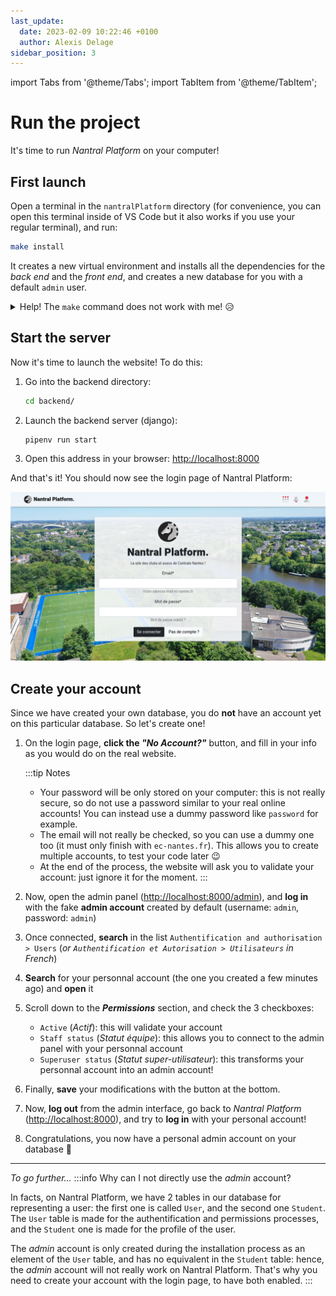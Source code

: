 ```yaml
---
last_update:
  date: 2023-02-09 10:22:46 +0100
  author: Alexis Delage
sidebar_position: 3
---
```


import Tabs from '@theme/Tabs';
import TabItem from '@theme/TabItem';

# Run the project

It's time to run *Nantral Platform* on your computer!

## First launch

Open a terminal in the `nantralPlatform` directory (for convenience, you can
open this terminal inside of VS Code but it also works if you use your regular
terminal), and run:

```bash
make install
```

It creates a new virtual environment and installs all the dependencies for the
*back end* and the *front end*, and creates a new database for you with a
default `admin` user.

<details>
    <summary>Help! The <code>make</code> command does not work with me! 😥</summary>

Well, sorry you're not lucky! But don't worry, here are all the steps you can do
to install everything.

1. Go into the `backend` directory:
    ```bash
    cd backend/
    ```

2. In the `backend/config/settings` directory, copy the file named `.env.example`
    and rename it `.env` only.

3. Install dependencies and create a virtuel environment for python:
    ```bash
    pipenv install --dev
    ```
    If you get an error with the Python version, install [pyenv](https://github.com/pyenv/pyenv).

4. Create your database for django:
    ```bash
    pipenv run django migrate
    ```

5. Create an administrator acount on this database:
    ```bash
    pipenv run django createsuperuser
    ```
    When asked, complete as follow:
    - username: `admin` (or `admin2` if already used)
    - email: `admin@ec-nantes.fr`
    - password: `admin`

6. Now, change your working directory to the `frontend` one:
    ```bash
    cd ../frontend
    ```

7. Install the dependencies:
    ```bash
    npm install
    ```

8. Compile the source code for the first time:
    ```bash
    npm run build:dev
    ```

Congratulations, you did it all 🥳

</details>

## Start the server

Now it's time to launch the website! To do this:
1. Go into the backend directory:
    ```bash
    cd backend/
    ```
2. Launch the backend server (django):
    ```bash
    pipenv run start
    ```
3. Open this address in your browser: [http://localhost:8000](http://localhost:8000)

And that's it! You should now see the login page of Nantral Platform:

![The login page](./login-page.png)

## Create your account

Since we have created your own database, you do **not** have an account yet
on this particular database. So let's create one!

1. On the login page, **click the *"No Account?"*** button, and fill in your
    info as you would do on the real website.

    :::tip Notes
    - Your password will be only stored on your computer: this is not really secure,
    so do not use a password similar to your real online accounts!
    You can instead use a dummy password like `password` for example.
    - The email will not really be checked, so you can use a dummy one too
    (it must only finish with `ec-nantes.fr`). This allows you to create
    multiple accounts, to test your code later 😉
    - At the end of the process, the website will ask you to validate your account:
    just ignore it for the moment.
    :::

2. Now, open the admin panel ([http://localhost:8000/admin](http://localhost:8000/admin)),
    and **log in** with the fake **admin account** created by default
    (username: `admin`, password: `admin`)

3. Once connected, **search** in the list `Authentification and authorisation > Users`
    (*or `Authentification et Autorisation > Utilisateurs` in French*)

4. **Search** for your personnal account (the one you created a few minutes ago) and **open** it

5. Scroll down to the ***Permissions*** section, and check the 3 checkboxes:
    * `Active` (*Actif*): this will validate your account
    * `Staff status` (*Statut équipe*): this allows you to connect to the admin panel
        with your personnal account
    * `Superuser status` (*Statut super-utilisateur*): this transforms your personnal
        account into an admin account!

5. Finally, **save** your modifications with the button at the bottom.

6. Now, **log out** from the admin interface, go back to *Nantral Platform*
    ([http://localhost:8000](http://localhost:8000)), and try to **log in** with
    your personal account!

7. Congratulations, you now have a personal admin account on your database 🥳

---

*To go further...*
:::info Why can I not directly use the *admin* account?

In facts, on Nantral Platform, we have 2 tables in our database for representing
a user: the first one is called `User`, and the second one `Student`. The
`User` table is made for the authentification and permissions processes, and the
`Student` one is made for the profile of the user.

The *admin* account is only created during the installation process as an
element of the `User` table, and has no equivalent in the `Student` table:
hence, the *admin* account will not really work on Nantral Platform. That's why
you need to create your account with the login page, to have both enabled.
:::
